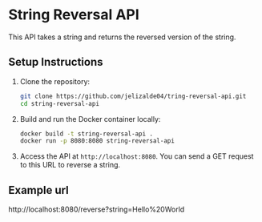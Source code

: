 # String Reversal API

This API takes a string and returns the reversed version of the string.

## Setup Instructions

1. Clone the repository:
    ```bash
    git clone https://github.com/jelizalde04/tring-reversal-api.git
    cd string-reversal-api
    ```

2. Build and run the Docker container locally:
    ```bash
    docker build -t string-reversal-api .
    docker run -p 8080:8080 string-reversal-api
    ```

3. Access the API at `http://localhost:8080`. You can send a GET request to this URL to reverse a string.

## Example url

http://localhost:8080/reverse?string=Hello%20World
